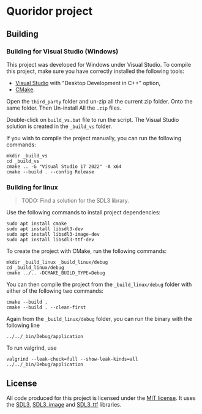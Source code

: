 # Quoridor project

## Building

### Building for Visual Studio (Windows)

This project was developed for Windows under Visual Studio.
To compile this project, make sure you have correctly installed the following tools:
- [Visual Studio](https://visualstudio.microsoft.com/) with "Desktop Development in C++" option,
- [CMake](https://cmake.org/download/).

Open the ``third_party`` folder and un-zip all the current zip folder. Onto the same folder. Then Un-install All the ``.zip`` files.

Double-click on ``build_vs.bat`` file to run the script.
The Visual Studio solution is created in the ``_build_vs`` folder.

If you wish to compile the project manually, you can run the following commands:
```
mkdir _build_vs
cd _build_vs
cmake .. -G "Visual Studio 17 2022" -A x64
cmake --build . --config Release
```

### Building for linux

> TODO: Find a solution for the SDL3 library.

Use the following commands to install project dependencies:
```
sudo apt install cmake
sudo apt install libsdl3-dev
sudo apt install libsdl3-image-dev
sudo apt install libsdl3-ttf-dev
```
To create the project with CMake, run the following commands:
```
mkdir _build_linux _build_linux/debug
cd _build_linux/debug
cmake ../.. -DCMAKE_BUILD_TYPE=Debug
```
You can then compile the project from the `_build_linux/debug` folder with either of the following two commands:
```
cmake --build .
cmake --build . --clean-first
```
Again from the `_build_linux/debug` folder, you can run the binary with the following line
```
../../_bin/Debug/application
```
To run valgrind, use
```
valgrind --leak-check=full --show-leak-kinds=all ../../_bin/Debug/application
```

## License

All code produced for this project is licensed under the [MIT license](/LICENSE.md).
It uses the [SDL3](https://github.com/libsdl-org/SDL), [SDL3_image](https://github.com/libsdl-org/SDL_image) and [SDL3_ttf](https://github.com/libsdl-org/SDL_ttf) libraries.
